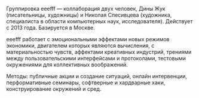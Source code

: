 Группировка eeefff &mdash; коллаборация двух человек, Дины Жук (писательницы, художницы) и Николая Спесивцева (художника, специалиста в области компьютерных наук, исследователя). Действует с 2013 года. Базируется в Москве.

eeefff работает с эмоциональными эффектами новых режимов экономики, двигателем которых являются вычисления, с материальностью чувств, аффектами креативных индустрий, трениями между пользовательскими интерфейсами и протоколами, тестовыми окружениями для коллективных воображений.

Методы: публичные акции и создание ситуаций, онлайн интервенции, перформативные семинары, софтверные и хардварные хаки, конструирование окружений и сред.
